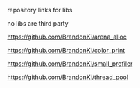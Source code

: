 repository links for libs

no libs are third party

https://github.com/BrandonKi/arena_alloc

https://github.com/BrandonKi/color_print

https://github.com/BrandonKi/small_profiler

https://github.com/BrandonKi/thread_pool